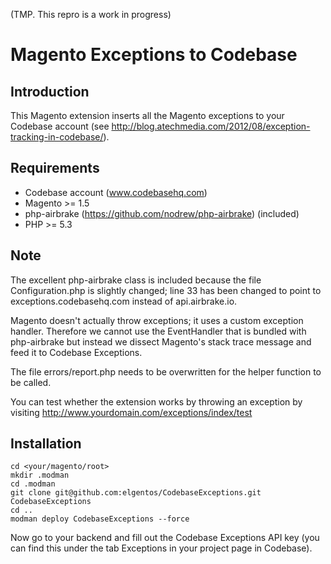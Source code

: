(TMP. This repro is a work in progress)

# Magento Exceptions to Codebase

## Introduction

This Magento extension inserts all the Magento exceptions to your Codebase account (see http://blog.atechmedia.com/2012/08/exception-tracking-in-codebase/).

## Requirements

* Codebase account (www.codebasehq.com)
* Magento >= 1.5
* php-airbrake (https://github.com/nodrew/php-airbrake) (included)
* PHP >= 5.3

## Note

The excellent php-airbrake class is included because the file Configuration.php is slightly changed; line 33 has been changed to point to exceptions.codebasehq.com instead of api.airbrake.io.   
    
Magento doesn't actually throw exceptions; it uses a custom exception handler. Therefore we cannot use the EventHandler that is bundled with php-airbrake but instead we dissect Magento's stack trace message and feed it to Codebase Exceptions.    
    
The file errors/report.php needs to be overwritten for the helper function to be called.   
   
You can test whether the extension works by throwing an exception by visiting http://www.yourdomain.com/exceptions/index/test

## Installation

	cd <your/magento/root>
	mkdir .modman
	cd .modman
    git clone git@github.com:elgentos/CodebaseExceptions.git CodebaseExceptions
    cd ..
    modman deploy CodebaseExceptions --force
    
Now go to your backend and fill out the Codebase Exceptions API key (you can find this under the tab Exceptions in your project page in Codebase).
